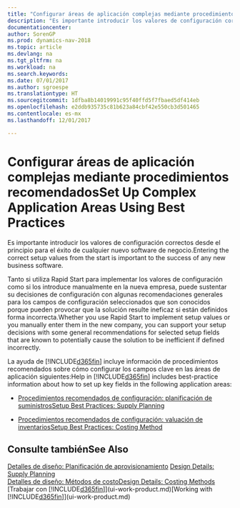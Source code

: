 ```yaml
---
title: "Configurar áreas de aplicación complejas mediante procedimientos recomendados"
description: "Es importante introducir los valores de configuración correctos desde el principio para el éxito de cualquier nuevo software de negocio."
documentationcenter: 
author: SorenGP
ms.prod: dynamics-nav-2018
ms.topic: article
ms.devlang: na
ms.tgt_pltfrm: na
ms.workload: na
ms.search.keywords: 
ms.date: 07/01/2017
ms.author: sgroespe
ms.translationtype: HT
ms.sourcegitcommit: 1dfba8b14019991c95f40ffd5f7fbaed5df414eb
ms.openlocfilehash: e2ddb935735c81b623a84cbf42e550cb3d501465
ms.contentlocale: es-mx
ms.lasthandoff: 12/01/2017

---
```

# <a name="set-up-complex-application-areas-using-best-practices"></a><span data-ttu-id="e8e38-103">Configurar áreas de aplicación complejas mediante procedimientos recomendados</span><span class="sxs-lookup"><span data-stu-id="e8e38-103">Set Up Complex Application Areas Using Best Practices</span></span>
<span data-ttu-id="e8e38-104">Es importante introducir los valores de configuración correctos desde el principio para el éxito de cualquier nuevo software de negocio.</span><span class="sxs-lookup"><span data-stu-id="e8e38-104">Entering the correct setup values from the start is important to the success of any new business software.</span></span>  

 <span data-ttu-id="e8e38-105">Tanto si utiliza Rapid Start para implementar los valores de configuración como si los introduce manualmente en la nueva empresa, puede sustentar su decisiones de configuración con algunas recomendaciones generales para los campos de configuración seleccionados que son conocidos porque pueden provocar que la solución resulte ineficaz si están definidos forma incorrecta.</span><span class="sxs-lookup"><span data-stu-id="e8e38-105">Whether you use Rapid Start to implement setup values or you manually enter them in the new company, you can support your setup decisions with some general recommendations for selected setup fields that are known to potentially cause the solution to be inefficient if defined incorrectly.</span></span>  

 <span data-ttu-id="e8e38-106">La ayuda de [!INCLUDE[d365fin](includes/d365fin_md.md)] incluye información de procedimientos recomendados sobre cómo configurar los campos clave en las áreas de aplicación siguientes:</span><span class="sxs-lookup"><span data-stu-id="e8e38-106">Help in [!INCLUDE[d365fin](includes/d365fin_md.md)] includes best-practice information about how to set up key fields in the following application areas:</span></span>  

-   [<span data-ttu-id="e8e38-107">Procedimientos recomendados de configuración: planificación de suministros</span><span class="sxs-lookup"><span data-stu-id="e8e38-107">Setup Best Practices: Supply Planning</span></span>](setup-best-practices-supply-planning.md)  

-   [<span data-ttu-id="e8e38-108">Procedimientos recomendados de configuración: valuación de inventarios</span><span class="sxs-lookup"><span data-stu-id="e8e38-108">Setup Best Practices: Costing Method</span></span>](setup-best-practices-costing-method.md)  

## <a name="see-also"></a><span data-ttu-id="e8e38-109">Consulte también</span><span class="sxs-lookup"><span data-stu-id="e8e38-109">See Also</span></span>  
 <span data-ttu-id="e8e38-110">[Detalles de diseño: Planificación de aprovisionamiento](design-details-supply-planning.md) </span><span class="sxs-lookup"><span data-stu-id="e8e38-110">[Design Details: Supply Planning](design-details-supply-planning.md) </span></span>  
 [<span data-ttu-id="e8e38-111">Detalles de diseño: Métodos de costo</span><span class="sxs-lookup"><span data-stu-id="e8e38-111">Design Details: Costing Methods</span></span>](design-details-costing-methods.md)  
 <span data-ttu-id="e8e38-112">[Trabajar con [!INCLUDE[d365fin](includes/d365fin_md.md)]](ui-work-product.md)</span><span class="sxs-lookup"><span data-stu-id="e8e38-112">[Working with [!INCLUDE[d365fin](includes/d365fin_md.md)]](ui-work-product.md)</span></span>

